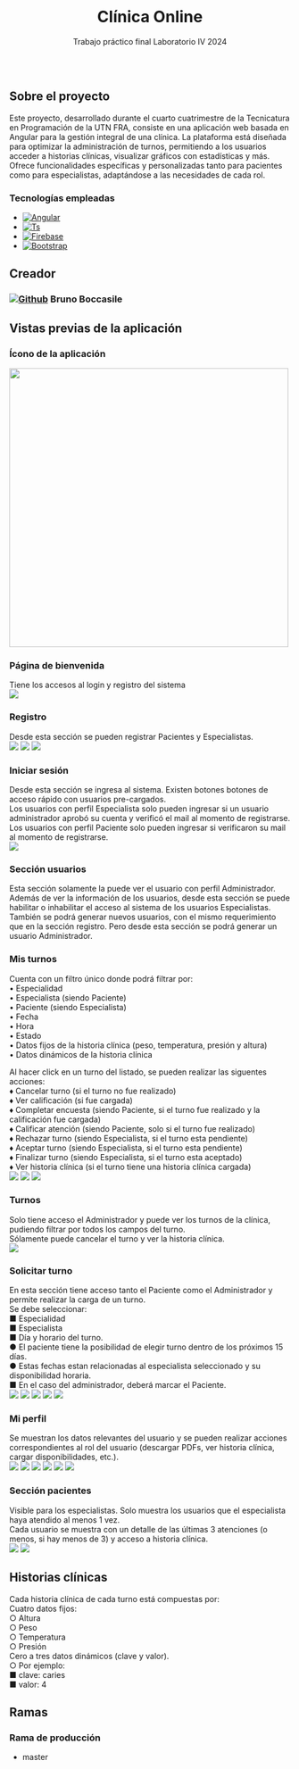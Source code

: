 
<!-- <a name="readme-top"></a> -->

<br />
<div align="center">
  <a>
  </a>
  <br />  <br />  <br />
  <h1 align="center">Clínica Online</h1>

  <p align="center">
    Trabajo práctico final Laboratorio IV 2024
  </p>
</div>


<br />
<br />


<!-- ABOUT THE PROJECT -->
## Sobre el proyecto

Este proyecto, desarrollado durante el cuarto cuatrimestre de la Tecnicatura en Programación de la UTN FRA, consiste en una aplicación web basada en Angular para la gestión integral de una clínica. La plataforma está diseñada para optimizar la administración de turnos, permitiendo a los usuarios acceder a historias clínicas, visualizar gráficos con estadísticas y más. Ofrece funcionalidades específicas y personalizadas tanto para pacientes como para especialistas, adaptándose a las necesidades de cada rol.

### Tecnologías empleadas

* [![Angular][angular_img]][angular_url]
* [![Ts][ts_img]][ts_url]
* [![Firebase][firebase_img]][firebase_url]
* [![Bootstrap][bootstrap_img]][bootstrap_link]




## Creador

### [![Github][github_img]][github_link_bruno] Bruno Boccasile


## Vistas previas de la aplicación

### Ícono de la aplicación
<img src="https://github.com/BrunoBoccasile/LaboIV-TPClinicaOnline/blob/master/src/assets/logo.png" width="500" height="500">

### Página de bienvenida
Tiene los accesos al login y registro del sistema
<br>
![](https://github.com/BrunoBoccasile/LaboIV-TPClinicaOnline/blob/master/src/assets/pantallas/bienvenida.png)

### Registro
Desde esta sección se pueden registrar Pacientes y Especialistas.
<br>
![](https://github.com/BrunoBoccasile/LaboIV-TPClinicaOnline/blob/master/src/assets/pantallas/registro.png)
![](https://github.com/BrunoBoccasile/LaboIV-TPClinicaOnline/blob/master/src/assets/pantallas/registro-paciente.png)
![](https://github.com/BrunoBoccasile/LaboIV-TPClinicaOnline/blob/master/src/assets/pantallas/registro-especialista.png)

### Iniciar sesión
Desde esta sección se ingresa al sistema. Existen botones botones de acceso rápido con usuarios pre-cargados.
<br>
Los usuarios con perfil Especialista solo pueden ingresar si un usuario administrador aprobó su cuenta y verificó el mail al momento de registrarse.
<br>
Los usuarios con perfil Paciente solo pueden ingresar si verificaron su mail al momento de registrarse.
<br>
![](https://github.com/BrunoBoccasile/LaboIV-TPClinicaOnline/blob/master/src/assets/pantallas/iniciar-sesion.png)

### Sección usuarios
Esta sección solamente la puede ver el usuario con perfil Administrador.
<br>
Además de ver la información de los usuarios, desde esta sección se puede habilitar o inhabilitar el acceso al sistema de los usuarios Especialistas. 
<br>
También se podrá generar nuevos usuarios, con el mismo requerimiento que en la sección registro. Pero desde esta sección se podrá generar un usuario Administrador.
<br>
<!-- ![]() -->

### Mis turnos
Cuenta con un filtro único donde podrá filtrar por:
<br>
• Especialidad
<br>
• Especialista (siendo Paciente)
<br>
• Paciente (siendo Especialista)
<br>
• Fecha
<br>
• Hora
<br>
• Estado
<br>
• Datos fijos de la historia clínica (peso, temperatura, presión y altura)
<br>
• Datos dinámicos de la historia clínica
<br>

Al hacer click en un turno del listado, se pueden realizar las siguentes acciones:
<br>
♦ Cancelar turno (si el turno no fue realizado)
<br>
♦ Ver calificación (si fue cargada)
<br>
♦ Completar encuesta (siendo Paciente, si el turno fue realizado y la calificación fue cargada)
<br>
♦ Calificar atención (siendo Paciente, solo si el turno fue realizado)
<br>
♦ Rechazar turno (siendo Especialista, si el turno esta pendiente)
<br>
♦ Aceptar turno (siendo Especialista, si el turno esta pendiente)
<br>
♦ Finalizar turno (siendo Especialista, si el turno esta aceptado)
<br>
♦ Ver historia clínica (si el turno tiene una historia clínica cargada)
<br>
![](https://github.com/BrunoBoccasile/LaboIV-TPClinicaOnline/blob/master/src/assets/pantallas/mis-turnos-especialista.png)
![](https://github.com/BrunoBoccasile/LaboIV-TPClinicaOnline/blob/master/src/assets/pantallas/mis-turnos-paciente.png)
![](https://github.com/BrunoBoccasile/LaboIV-TPClinicaOnline/blob/master/src/assets/pantallas/mis-turnos-paciente-acciones.png)

### Turnos
Solo tiene acceso el Administrador y puede ver los turnos de la clínica, pudiendo filtrar por todos los campos del turno.
<br>
Sólamente puede cancelar el turno y ver la historia clínica.
<br>
![](https://github.com/BrunoBoccasile/LaboIV-TPClinicaOnline/blob/master/src/assets/pantallas/mis-turnos-admin.png)

### Solicitar turno
En esta sección tiene acceso tanto el Paciente como el Administrador y permite realizar la carga de un turno.
<br>
Se debe seleccionar:
<br>
■ Especialidad
<br>
■ Especialista
<br>
■ Día y horario del turno.
<br>
● El paciente tiene la posibilidad de elegir turno dentro de los
próximos 15 días.
<br>
● Estas fechas estan relacionadas al especialista
seleccionado y su disponibilidad horaria.
<br>
■ En el caso del administrador, deberá marcar el Paciente.
<br>
![](https://github.com/BrunoBoccasile/LaboIV-TPClinicaOnline/blob/master/src/assets/pantallas/solicitar-turno-admin.png)
![](https://github.com/BrunoBoccasile/LaboIV-TPClinicaOnline/blob/master/src/assets/pantallas/solicitar-turno-1.png)
![](https://github.com/BrunoBoccasile/LaboIV-TPClinicaOnline/blob/master/src/assets/pantallas/solicitar-turno-2.png)
![](https://github.com/BrunoBoccasile/LaboIV-TPClinicaOnline/blob/master/src/assets/pantallas/solicitar-turno-3.png)
![](https://github.com/BrunoBoccasile/LaboIV-TPClinicaOnline/blob/master/src/assets/pantallas/solicitar-turno-4.png)

### Mi perfil
Se muestran los datos relevantes del usuario y se pueden realizar acciones correspondientes al rol del usuario (descargar PDFs, ver historia clínica, cargar disponibilidades, etc.).
<br>
![](https://github.com/BrunoBoccasile/LaboIV-TPClinicaOnline/blob/master/src/assets/pantallas/mi-perfil-paciente.png)
![](https://github.com/BrunoBoccasile/LaboIV-TPClinicaOnline/blob/master/src/assets/pantallas/mi-perfil-especialista.png)
![](https://github.com/BrunoBoccasile/LaboIV-TPClinicaOnline/blob/master/src/assets/pantallas/mi-perfil-admin.png)
![](https://github.com/BrunoBoccasile/LaboIV-TPClinicaOnline/blob/master/src/assets/pantallas/mi-perfil-paciente-historia-clinica.png)
![](https://github.com/BrunoBoccasile/LaboIV-TPClinicaOnline/blob/master/src/assets/pantallas/mi-perfil-especialista-agregar-especialidad.png)
![](https://github.com/BrunoBoccasile/LaboIV-TPClinicaOnline/blob/master/src/assets/pantallas/mi-perfil-especialista-cargar-disponibilidad.png)


### Sección pacientes
Visible para los especialistas. Solo muestra los usuarios que el especialista haya atendido al menos 1 vez. 
<br>
Cada usuario se muestra con un detalle de las últimas 3 atenciones (o menos, si hay menos de 3) y acceso a historia clínica.
<br>
![](https://github.com/BrunoBoccasile/LaboIV-TPClinicaOnline/blob/master/src/assets/pantallas/seccion-pacientes.png)
![](https://github.com/BrunoBoccasile/LaboIV-TPClinicaOnline/blob/master/src/assets/pantallas/seccion-pacientes-historia-clinica.png)


## Historias clínicas
Cada historia clínica de cada turno está compuestas por:
<br>
Cuatro datos fijos:
<br>
○ Altura
<br>
○ Peso
<br>
○ Temperatura
<br>
○ Presión
<br>
Cero a tres datos dinámicos (clave y valor).
<br>
○ Por ejemplo:
<br>
■ clave: caries
<br>
■ valor: 4






## Ramas
### Rama de producción
* master



<!-- CONTRIBUTING -->
<!-- ## Contribución

En caso de observar un error, si existiese, por favor hacerlo saber como un "issue" (github) en el repositorio.<br/><br/>
_No olvidar de dar una estrella al proyecto!_ -->



<!-- LICENSE -->
<!-- ## Licencia

Distribuida bajo Licencia MIT. Observar `LICENSE.txt` para más información. -->


<!-- MARKDOWN LINKS & IMAGES -->
[github_img]: https://img.shields.io/badge/github-%23121011.svg?style=for-the-badge&logo=github&logoColor=white

[github_link_bruno]: https://github.com/BrunoBoccasile
[bootstrap_img]: https://img.shields.io/badge/bootstrap-%238511FA.svg?style=for-the-badge&logo=bootstrap&logoColor=white
[bootstrap_link]: https://getbootstrap.com/
[angular_img]: https://img.shields.io/badge/angular-%23DD0031.svg?style=for-the-badge&logo=angular&logoColor=white
[angular_url]: https://angular.dev/
[ts_img]: https://img.shields.io/badge/typescript-%23007ACC.svg?style=for-the-badge&logo=typescript&logoColor=white
[ts_url]: https://www.typescriptlang.org/
[firebase_img]: https://img.shields.io/badge/firebase-%23039BE5.svg?style=for-the-badge&logo=firebase
[firebase_url]: https://firebase.google.com/?hl=es
